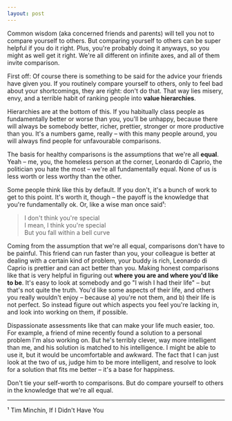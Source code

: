 ```yaml
---
layout: post
---
```


Common wisdom (aka concerned friends and parents) will tell you not to compare yourself to others. But comparing
yourself to others can be super helpful if you do it right. Plus, you're probably doing it anyways, so you might as well
get it right. We're all different on infinite axes, and all of them invite comparison.

First off: Of course there is something to be said for the advice your friends have given you. If you routinely compare
yourself to others, only to feel bad about your shortcomings, they are right: don't do that. That way lies misery, envy,
and a terrible habit of ranking people into **value hierarchies**.

Hierarchies are at the bottom of this. If you habitually class people as fundamentally better or worse than you, you'll
be unhappy, because there will always be somebody better, richer, prettier, stronger or more productive than you. It's a
numbers game, really – with this many people around, you will always find people for unfavourable comparisons.

The basis for healthy comparisons is the assumptions that we're all **equal**. Yeah – me, you, the homeless person at
the corner, Leonardo di Caprio, the politician you hate the most – we're all fundamentally equal. None of us is less
worth or less worthy than the other.

Some people think like this by default. If you don't, it's a bunch of work to get to this point. It's worth it, though –
the payoff is the knowledge that you're fundamentally ok. Or, like a wise man once said¹:

<blockquote>
I don't think you're special<br>
I mean, I think you're special<br>
But you fall within a bell curve
</blockquote>

Coming from the assumption that we're all equal, comparisons don't have to be painful. This friend can run faster than
you, your colleague is better at dealing with a certain kind of problem, your buddy is rich, Leonardo di Caprio is
prettier and can act better than you. Making honest comparisons like that is very helpful in figuring out **where you
are and where you'd like to be**. It's easy to look at somebody and go "I wish I had their life" – but that's not quite
the truth. You'd like some aspects of their life, and others you really wouldn't enjoy – because a) you're not them, and
b) their life is not perfect. So instead figure out which aspects you feel you're lacking in, and look into working on
them, if possible.

Dispassionate assessments like that can make your life much easier, too. For example, a friend of mine recently found a
solution to a personal problem I'm also working on. But he's terribly clever, way more intelligent than me, and his
solution is matched to his intelligence. I might be able to use it, but it would be uncomfortable and awkward. The fact
that I can just look at the two of us, judge him to be more intelligent, and resolve to look for a solution that fits me
better – it's a base for happiness.

Don't tie your self-worth to comparisons. But do compare yourself to others in the knowledge that we're all equal.

-----

¹ Tim Minchin, If I Didn't Have You
